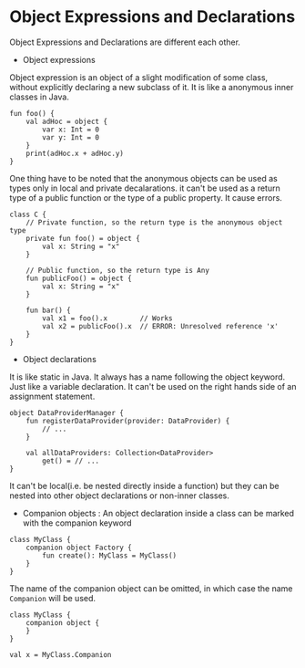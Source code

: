 # Object Expressions and Declarations

Object Expressions and Declarations are different each other. 

- Object expressions

Object expression is an object of a slight modification of some class, without explicitly declaring a new subclass of it. It is like a anonymous inner classes in Java.

```
fun foo() {
    val adHoc = object {
        var x: Int = 0
        var y: Int = 0
    }
    print(adHoc.x + adHoc.y)
}
```

One thing have to be noted that the anonymous objects can be used as types only in local and private decalarations. it can't be used as a return type of a public function or the type of a public property. It cause errors.

```
class C {
    // Private function, so the return type is the anonymous object type
    private fun foo() = object {
        val x: String = "x"
    }

    // Public function, so the return type is Any
    fun publicFoo() = object {
        val x: String = "x"
    }

    fun bar() {
        val x1 = foo().x        // Works
        val x2 = publicFoo().x  // ERROR: Unresolved reference 'x'
    }
}
```

- Object declarations

It is like static in Java. It always has a name following the object keyword. Just like a variable declaration. It can't be used on the right hands side of an assignment statement.

```
object DataProviderManager {
    fun registerDataProvider(provider: DataProvider) {
        // ...
    }

    val allDataProviders: Collection<DataProvider>
        get() = // ...
}
```

It can't be local(i.e. be nested directly inside a function) but they can be nested into other object declarations or non-inner classes.

- Companion objects 
: An object declaration inside a class can be marked with the companion keyword 

```
class MyClass {
    companion object Factory {
        fun create(): MyClass = MyClass()
    }
}
```

The name of the companion object can be omitted, in which case the name `Companion` will be used.

```
class MyClass {
    companion object {
    }
}

val x = MyClass.Companion
```